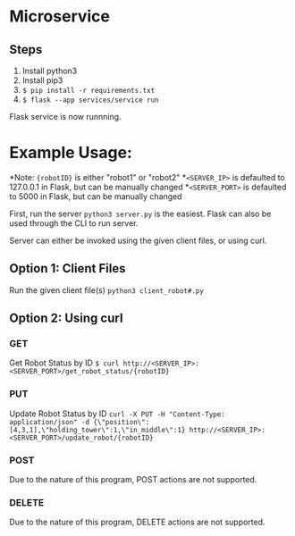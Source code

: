 # Microservice
## Steps
1. Install python3
2. Install pip3
3. ```$ pip install -r requirements.txt```
4. ```$ flask --app services/service run```

Flask service is now runnning.

# Example Usage:
*Note: `{robotID}` is either "robot1" or "robot2"
*`<SERVER_IP>` is defaulted to 127.0.0.1 in Flask, but can be manually changed
*`<SERVER_PORT>` is defaulted to 5000 in Flask, but can be manually changed

First, run the server
`python3 server.py` is the easiest. Flask can also be used through the CLI to run server.

Server can either be invoked using the given client files, or using curl.

## Option 1: Client Files

Run the given client file(s)
`python3 client_robot#.py`

## Option 2: Using curl
### GET

Get Robot Status by ID
`$ curl http://<SERVER_IP>:<SERVER_PORT>/get_robot_status/{robotID}`

### PUT

Update Robot Status by ID
`curl -X PUT -H "Content-Type: application/json" -d {\"position\":[4,3,1],\"holding_tower\":1,\"in_middle\":1} http://<SERVER_IP>:<SERVER_PORT>/update_robot/{robotID}`


### POST

Due to the nature of this program, POST actions are not supported.

### DELETE

Due to the nature of this program, DELETE actions are not supported.